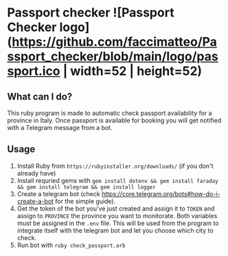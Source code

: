 # Passport checker ![Passport Checker logo](https://github.com/faccimatteo/Passport_checker/blob/main/logo/passport.ico  | width=52 | height=52)

## What can I do? 
This ruby program is made to automatic check passport availability for a province in Italy.
Once passport is available for booking you will get notified with a Telegram message from a bot.

## Usage

1. Install Ruby from `https://rubyinstaller.org/downloads/` (if you don't already have)
2. Install requried gems with 
`gem install dotenv && gem install faraday && gem install telegram && gem install logger`
3. Create a telegram bot (check https://core.telegram.org/bots#how-do-i-create-a-bot for the simple guide). 
4. Get the token of the bot you've just created and assign it to `TOKEN` and assign to `PROVINCE` the province you want to monitorate. Both variables must be assigned in the `.env` file. This will be used from the program to integrate itself with the telegram bot and let you choose which city to check.
5. Run bot with `ruby check_passport.arb`

